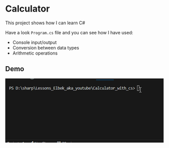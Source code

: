 # Calculator
 

This project shows how I can learn C#


Have a look `Program.cs` file and you can see how I have used:

* Console input/output
* Conversion between data types
* Arithmetic operations


## Demo

![demo](./Assets/Анимация.gif)